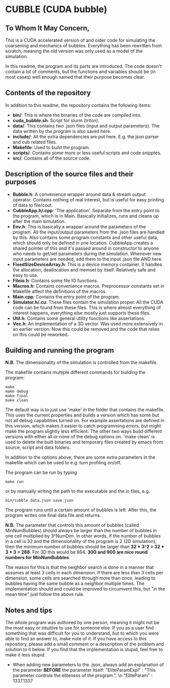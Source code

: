 # CUBBLE (CUDA bubble)

## To Whom It May Concern,

This is a CUDA accelerated version of and older code for simulating the coarsening and mechanics of bubbles. Everything has been rewritten from scratch, meaning the old version was only used as a model of the simulation.

In this readme, the program and its parts are introduced. The code doesn't contain a lot of comments, but the functions and variables should be (in most cases) well enough named that their purpose becomes clear.

## Contents of the repository
In addition to this readme, the repository contains the following items:
- **bin/**: This is where the binaries of the code are compiled into.
- **cuda_bubble.sh**: Script for slurm (triton).
- **data/**: This contains two .json files (input and output parameters). The data written by the program is also saved here.
- **include/**: All the extra dependencies are put here. E.g. the json parser and cub related files.
- **Makefile**: Used to build the program.
- **scripts/**: Contains some more or less useful scripts and code snipptes.
- **src/**: Contains all of the source code.

## Description of the source files and their purposes
- **Bubble.h**: A convenience wrapper around data & stream output operator. Contains nothing of real interest, but is useful for easy printing of data to file/cout.
- **CubbleApp.h/.cpp**: 'The application'. Separate from the entry point to the program, which is in Main. Basically initializes, runs and cleans up after the main simulation.
- **Env.h**: This is basically a wrapper around the parameters of the program. All the input/output parameters from the .json files are handled by this. Also contains some program constants and other useful data, which should only be defined in one location. CubbleApp creates a shared pointer of this and it's passed around in constructor to anyone who needs to get/set parameters during the simulation. Whenever new input parameters are needed, add them to the input .json file _AND_ here.
- **FixedSizeDeviceArray.h**: This is a device memory container. It handles the allocation, deallocation and memset by itself. Relatively safe and easy to use.
- **Fileio.h**: Contains some file IO functions.
- **Macros.h**: Contains convenience macros. Preprocessor constants set in Makefile affect the definitions of the macros.
- **Main.cpp**: Contains the entry point of the program.
- **Simulator.h/.cu**: These files contain the simulation proper. All the CUDA code can be found from these files. This is where almost everything of interest happens, everything else mostly just supports these files.
- **Util.h**: Contains some general utility functions like assertations.
- **Vec.h**: An implementation of a 3D vector. Was used more extensively in an earlier version. Now this could be removed and the code that relies on this could be reworked.

## Building and running the program
**N.B.** The dimensionality of the simulation is controlled from the makefile.

The makefile contains multiple different commands for building the program:
```
make
make debug
make final
make clean
```

The default way is to just use 'make' in the folder that contains the makefile. This uses the current properties and builds a version which has some but not all debug capabilities turned on. For example assertations are defined in this version, which makes it easier to catch programming errors, but might make the program slightly less efficient.
The other two ways build different versions with either all or none of the debug options on. 'make clean' is used to delete the built binaries and temporary files created by emacs from source, script and data folders.

In addition to the options above, there are some extra parameters in the makefile which can be used to e.g. turn profiling on/off.

The program can be run by typing
```
make run
```
or by manually writing the path to the executable and the io files, e.g.
```
bin/cubble data.json save.json
```
The program runs until a certain amount of bubbles is left. After this, the program writes one final data file and returns.

**N.B.** The parameter that controls this amount of bubbles (called MinNumBubbles) should always be larger than the number of bubbles in one cell multiplied by 3^NumDim. In other words, if the number of bubbles in a cell is 32 and the dimensionality of the program is 2 (2D simulation), then the minimum number of bubbles should be larger than **32 * 3^2 = 32 * 3 * 3 = 288**. For 3D this would be 864. **300 and 900 are nice round numbers for MinNumBubbles**.

The reason for this is that the neighbor search is done in a manner that assumes at least 3 cells in each dimension. If there are less than 3 cells per dimension, some cells are searched through more than once, leading to bubbles having the same bubble as a neighbor multiple times. The implementation should and could be improved to circumvent this, but "in the mean time" just follow the above rule.

## Notes and tips
The whole program was authored by one person, meaning it might not be the most easy or intuitive to use for someone else. If you as a user find something that was difficult for you to understand, but to which you were able to find an answer to, make note of it. If you have access to this repository, please add a small comment or a description of the problem and solution to it below. If you find that the implementation is stupid, feel free to make it less stupid.

- When adding new parameters to the .json, always add an explanation of the parameter **BEFORE** the parameter itself: "EliteParamExpl" : "This parameter controls the eliteness of the program.", \n "EliteParam" : 1337.1337
